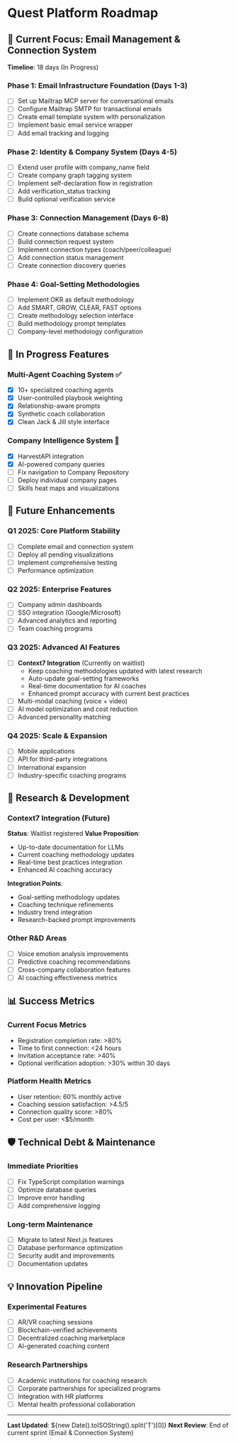 # Quest Platform Roadmap

## 🚀 Current Focus: Email Management & Connection System
**Timeline**: 18 days (In Progress)

### Phase 1: Email Infrastructure Foundation (Days 1-3)
- [ ] Set up Mailtrap MCP server for conversational emails
- [ ] Configure Mailtrap SMTP for transactional emails  
- [ ] Create email template system with personalization
- [ ] Implement basic email service wrapper
- [ ] Add email tracking and logging

### Phase 2: Identity & Company System (Days 4-5)
- [ ] Extend user profile with company_name field
- [ ] Create company graph tagging system
- [ ] Implement self-declaration flow in registration
- [ ] Add verification_status tracking
- [ ] Build optional verification service

### Phase 3: Connection Management (Days 6-8)
- [ ] Create connections database schema
- [ ] Build connection request system
- [ ] Implement connection types (coach/peer/colleague)
- [ ] Add connection status management
- [ ] Create connection discovery queries

### Phase 4: Goal-Setting Methodologies
- [ ] Implement OKR as default methodology
- [ ] Add SMART, GROW, CLEAR, FAST options
- [ ] Create methodology selection interface
- [ ] Build methodology prompt templates
- [ ] Company-level methodology configuration

## 🔄 In Progress Features

### Multi-Agent Coaching System ✅
- [x] 10+ specialized coaching agents
- [x] User-controlled playbook weighting
- [x] Relationship-aware prompts
- [x] Synthetic coach collaboration
- [x] Clean Jack & Jill style interface

### Company Intelligence System 🚧
- [x] HarvestAPI integration
- [x] AI-powered company queries
- [ ] Fix navigation to Company Repository
- [ ] Deploy individual company pages
- [ ] Skills heat maps and visualizations

## 📅 Future Enhancements

### Q1 2025: Core Platform Stability
- [ ] Complete email and connection system
- [ ] Deploy all pending visualizations
- [ ] Implement comprehensive testing
- [ ] Performance optimization

### Q2 2025: Enterprise Features
- [ ] Company admin dashboards
- [ ] SSO integration (Google/Microsoft)
- [ ] Advanced analytics and reporting
- [ ] Team coaching programs

### Q3 2025: Advanced AI Features
- [ ] **Context7 Integration** (Currently on waitlist)
  - Keep coaching methodologies updated with latest research
  - Auto-update goal-setting frameworks
  - Real-time documentation for AI coaches
  - Enhanced prompt accuracy with current best practices
- [ ] Multi-modal coaching (voice + video)
- [ ] AI model optimization and cost reduction
- [ ] Advanced personality matching

### Q4 2025: Scale & Expansion
- [ ] Mobile applications
- [ ] API for third-party integrations
- [ ] International expansion
- [ ] Industry-specific coaching programs

## 🔬 Research & Development

### Context7 Integration (Future)
**Status**: Waitlist registered
**Value Proposition**:
- Up-to-date documentation for LLMs
- Current coaching methodology updates
- Real-time best practices integration
- Enhanced AI coaching accuracy

**Integration Points**:
- Goal-setting methodology updates
- Coaching technique refinements
- Industry trend integration
- Research-backed prompt improvements

### Other R&D Areas
- [ ] Voice emotion analysis improvements
- [ ] Predictive coaching recommendations
- [ ] Cross-company collaboration features
- [ ] AI coaching effectiveness metrics

## 📊 Success Metrics

### Current Focus Metrics
- Registration completion rate: >80%
- Time to first connection: <24 hours
- Invitation acceptance rate: >40%
- Optional verification adoption: >30% within 30 days

### Platform Health Metrics
- User retention: 60% monthly active
- Coaching session satisfaction: >4.5/5
- Connection quality score: >80%
- Cost per user: <$5/month

## 🛡️ Technical Debt & Maintenance

### Immediate Priorities
- [ ] Fix TypeScript compilation warnings
- [ ] Optimize database queries
- [ ] Improve error handling
- [ ] Add comprehensive logging

### Long-term Maintenance
- [ ] Migrate to latest Next.js features
- [ ] Database performance optimization
- [ ] Security audit and improvements
- [ ] Documentation updates

## 💡 Innovation Pipeline

### Experimental Features
- [ ] AR/VR coaching sessions
- [ ] Blockchain-verified achievements
- [ ] Decentralized coaching marketplace
- [ ] AI-generated coaching content

### Research Partnerships
- [ ] Academic institutions for coaching research
- [ ] Corporate partnerships for specialized programs
- [ ] Integration with HR platforms
- [ ] Mental health professional collaboration

---

**Last Updated**: ${new Date().toISOString().split('T')[0]}
**Next Review**: End of current sprint (Email & Connection System)